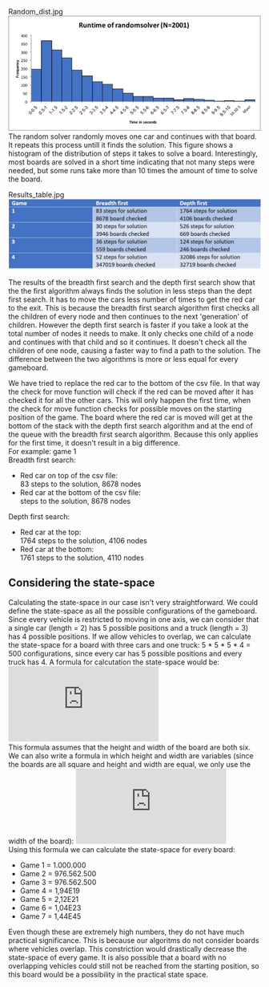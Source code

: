 Random_dist.jpg
<img src=https://github.com/KaKariki02/rushHour/blob/master/Results/Random_dist.jpg width="800">  
The random solver randomly moves one car and continues with that board. It repeats this process untill it finds the solution. This figure shows a histogram of the distribution of steps it takes to solve a board. Interestingly, most boards are solved in a short time indicating that not many steps were needed, but some runs take more than 10 times the amount of time to solve the board. 

Results_table.jpg
<img src=https://github.com/KaKariki02/rushHour/blob/master/Results/Results_table.jpg width="800">

The results of the breadth first search and the depth first search show that the the first algorithm always finds the solution in less steps than the dept first search. It has to move the cars less number of times to get the red car to the exit. This is because the breadth first search algorithm first checks all the children of every node and then continues to the next 'generation' of children. However the depth first search is faster if you take a look at the total number of nodes it needs to make. It only checks one child of a node and continues with that child and so it continues. It doesn't check all the children of one node, causing a faster way to find a path to the solution.
The difference between the two algorithms is more or less equal for every gameboard.

We have tried to replace the red car to the bottom of the csv file. In that way the check for move function will check if the red can be moved after it has checked it for all the other cars. This will only happen the first time, when the check for move function checks for possible moves on the starting position of the game. The board where the red car is moved will get at the bottom of the stack with the depth first search algorithm and at the end of the queue with the breadth first search algorithm. Because this only applies for the first time, it doesn't result in a big difference.  
For example: game 1  
Breadth first search:  
* Red car on top of the csv file:  
  83 steps to the solution,
  8678 nodes 
* Red car at the bottom of the csv file:  
  steps to the solution, 
  8678 nodes  
  
Depth first search:  
* Red car at the top:  
  1764 steps to the solution, 
  4106 nodes 
* Red car at the bottom:  
  1761 steps to the solution, 
  4110 nodes 
  
## Considering the state-space
Calculating the state-space in our case isn't very straightforward. We could define the state-space as all the possible configurations of the gameboard. Since every vehicle is restricted to moving in one axis, we can consider that a single car (length = 2) has 5 possible positions and a truck (length = 3) has 4 possible positions. If we allow vehicles to overlap, we can calculate the state-space for a board with three cars and one truck: 5 * 5 * 5 * 4 = 500 configurations, since every car has 5 possible positions and every truck has 4. A formula for calcutation the state-space would be:    
![](http://latex.codecogs.com/gif.latex?5%5E%7Bnumber%20of%20cars%7D%20*%204%5E%7Bnumberoftrucks%7D%20%3D%20statespace)    
This formula assumes that the height and width of the board are both six. We can also write a formula in which height and width are variables (since the boards are all square and height and width are equal, we only use the width of the board):
![](http://latex.codecogs.com/gif.latex?%28width-1%29%5E%7Bnumber%20of%20cars%7D%20*%20%28width-2%29%5E%7Bnumberoftrucks%7D%20%3D%20statespace)  
Using this formula we can calculate the state-space for every board:
* Game 1 = 1.000.000
* Game 2 = 976.562.500
* Game 3 = 976.562.500
* Game 4 = 1,94E19
* Game 5 = 2,12E21
* Game 6 = 1,04E23
* Game 7 = 1,44E45

Even though these are extremely high numbers, they do not have much practical significance. This is because our algoritms do not consider boards where vehicles overlap. This constriction would drastically decrease the state-space of every game. It is also possible that a board with no overlapping vehicles could still not be reached from the starting position, so this board would be a possibility in the practical state space.
